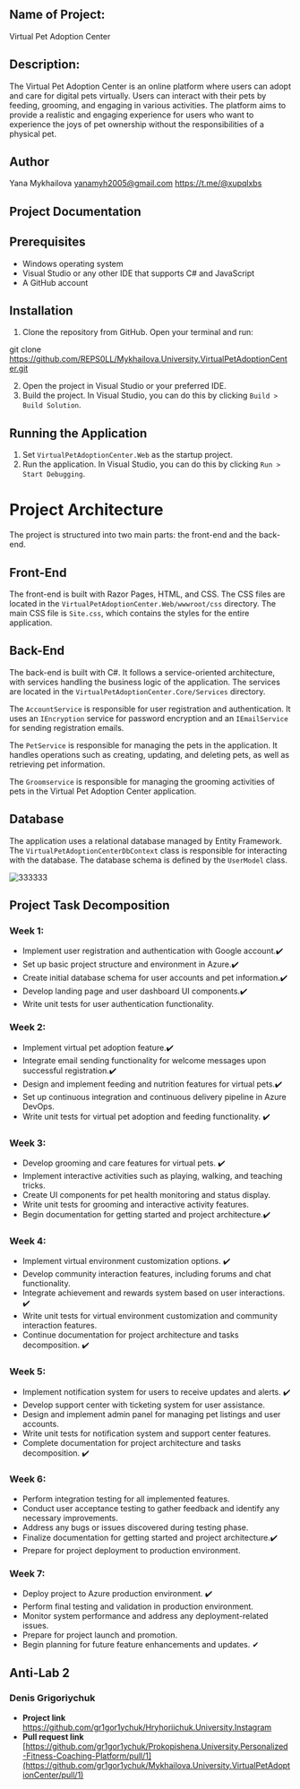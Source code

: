 
## Name of Project:
Virtual Pet Adoption Center

## Description:
The Virtual Pet Adoption Center is an online platform where users can adopt and care for digital pets virtually. Users can interact with their pets by feeding, grooming, and engaging in various activities. The platform aims to provide a realistic and engaging experience for users who want to experience the joys of pet ownership without the responsibilities of a physical pet.

## Author
Yana Mykhailova 
yanamyh2005@gmail.com
https://t.me/@xupqlxbs

## Project Documentation

## Prerequisites

- Windows operating system
- Visual Studio or any other IDE that supports C# and JavaScript
- A GitHub account

## Installation

1. Clone the repository from GitHub. Open your terminal and run:

git clone https://github.com/REPS0LL/Mykhailova.University.VirtualPetAdoptionCenter.git

2. Open the project in Visual Studio or your preferred IDE.
3. Build the project. In Visual Studio, you can do this by clicking `Build > Build Solution`.

## Running the Application

1. Set `VirtualPetAdoptionCenter.Web` as the startup project.
2. Run the application. In Visual Studio, you can do this by clicking `Run > Start Debugging`.

# Project Architecture

The project is structured into two main parts: the front-end and the back-end.

## Front-End

The front-end is built with Razor Pages, HTML, and CSS. The CSS files are located in the `VirtualPetAdoptionCenter.Web/wwwroot/css` directory. The main CSS file is `Site.css`, which contains the styles for the entire application.

## Back-End

The back-end is built with C#. It follows a service-oriented architecture, with services handling the business logic of the application. The services are located in the `VirtualPetAdoptionCenter.Core/Services` directory.

The `AccountService` is responsible for user registration and authentication. It uses an `IEncryption` service for password encryption and an `IEmailService` for sending registration emails.

The `PetService` is responsible for managing the pets in the application. It handles operations such as creating, updating, and deleting pets, as well as retrieving pet information.

The `Groomservice` is responsible for managing the grooming activities of pets in the Virtual Pet Adoption Center application.


## Database

The application uses a relational database managed by Entity Framework. The `VirtualPetAdoptionCenterDbContext` class is responsible for interacting with the database. The database schema is defined by the `UserModel` class.


![333333](https://github.com/REPS0LL/Mykhailova.University.VirtualPetAdoptionCenter/assets/161017521/e795244a-2770-4eac-81b7-13e4be51df83)



## Project Task Decomposition

### Week 1:
- Implement user registration and authentication with Google account.✔️
- Set up basic project structure and environment in Azure.✔️
- Create initial database schema for user accounts and pet information.✔️
- Develop landing page and user dashboard UI components.✔️
- Write unit tests for user authentication functionality.

### Week 2:
- Implement virtual pet adoption feature.✔️
- Integrate email sending functionality for welcome messages upon successful registration.✔️
- Design and implement feeding and nutrition features for virtual pets.✔️
- Set up continuous integration and continuous delivery pipeline in Azure DevOps.
- Write unit tests for virtual pet adoption and feeding functionality. ✔️

### Week 3:
- Develop grooming and care features for virtual pets. ✔️
- Implement interactive activities such as playing, walking, and teaching tricks.
- Create UI components for pet health monitoring and status display.
- Write unit tests for grooming and interactive activity features.
- Begin documentation for getting started and project architecture.✔️

### Week 4:
- Implement virtual environment customization options. ✔️
- Develop community interaction features, including forums and chat functionality.
- Integrate achievement and rewards system based on user interactions. ✔️
- Write unit tests for virtual environment customization and community interaction features.
- Continue documentation for project architecture and tasks decomposition. ✔️

### Week 5:
- Implement notification system for users to receive updates and alerts. ✔️
- Develop support center with ticketing system for user assistance.
- Design and implement admin panel for managing pet listings and user accounts.
- Write unit tests for notification system and support center features.
- Complete documentation for project architecture and tasks decomposition. ✔️

### Week 6:
- Perform integration testing for all implemented features.
- Conduct user acceptance testing to gather feedback and identify any necessary improvements.
- Address any bugs or issues discovered during testing phase.
- Finalize documentation for getting started and project architecture.✔️
- Prepare for project deployment to production environment.

### Week 7:
- Deploy project to Azure production environment. ✔️
- Perform final testing and validation in production environment.
- Monitor system performance and address any deployment-related issues.
- Prepare for project launch and promotion.
- Begin planning for future feature enhancements and updates. ✔

## Anti-Lab 2
### Denis Grigoriychuk
- **Project link** https://github.com/gr1gor1ychuk/Hryhoriichuk.University.Instagram
- **Pull request link** [https://github.com/gr1gor1ychuk/Prokopishena.University.Personalized-Fitness-Coaching-Platform/pull/1](https://github.com/gr1gor1ychuk/Mykhailova.University.VirtualPetAdoptionCenter/pull/1)
